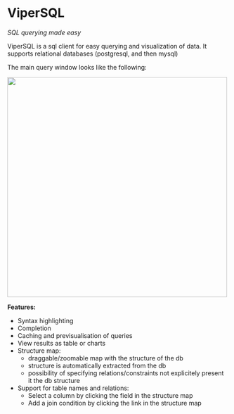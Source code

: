 # ViperSQL

*SQL querying made easy*

ViperSQL is a sql client for easy querying and visualization of data.
It supports relational databases (postgresql, and then mysql)

The main query window looks like the following:

<img src="http://i.imgur.com/3qVnkNO.png" alt="" width="500"/>

**Features:**
 - Syntax highlighting
 - Completion
 - Caching and previsualisation of queries
 - View results as table or charts
 - Structure map:
   - draggable/zoomable map with the structure of the db
   - structure is automatically extracted from the db
   - possibility of specifying relations/constraints not explicitely present it the db structure
 - Support for table names and relations:
   - Select a column by clicking the field in the structure map
   - Add a join condition by clicking the link in the structure map
